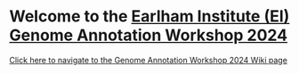 # Welcome to the [Earlham Institute (EI) Genome Annotation Workshop 2024](https://www.earlham.ac.uk/events/genome-annotation-workshop-2024)

[Click here to navigate to the Genome Annotation Workshop 2024 Wiki page](../../wiki)
